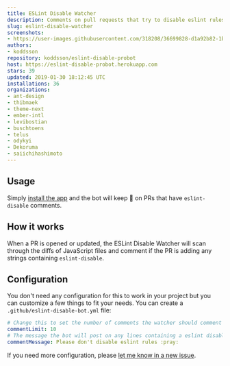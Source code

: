 ```yaml
---
title: ESLint Disable Watcher
description: Comments on pull requests that try to disable eslint rules.
slug: eslint-disable-watcher
screenshots:
- https://user-images.githubusercontent.com/318208/36699828-d1a92b82-1b45-11e8-9a4d-91da0852d7da.png
authors:
- koddsson
repository: koddsson/eslint-disable-probot
host: https://eslint-disable-probot.herokuapp.com
stars: 39
updated: 2019-01-30 18:12:45 UTC
installations: 36
organizations:
- ant-design
- thibmaek
- theme-next
- ember-intl
- levibostian
- buschtoens
- telus
- odykyi
- Dekoruma
- saiichihashimoto
---
```

## Usage

Simply [install the app](https://github.com/apps/eslint-disable-watcher) and the bot will keep 👀 on PRs that have `eslint-disable` comments.

## How it works

When a PR is opened or updated, the ESLint Disable Watcher will scan through the diffs of JavaScript files and comment if the PR is adding any strings containing `eslint-disable`.

## Configuration

You don't need any configuration for this to work in your project but you can customize a few things to fit your needs. You can create a `.github/eslint-disable-bot.yml` file:

```yml
# Change this to set the number of comments the watcher should comment on a given PR.
commentLimit: 10
# The message the bot will post on any lines containing a eslint disable comment.
commentMessage: Please don't disable eslint rules :pray:
```

If you need more configuration, please [let me know in a new issue](https://github.com/koddsson/eslint-disable-probot/issues/new?title=[Config]&body=Can%20you%20please%20add%20the%20___%20config%20option).
